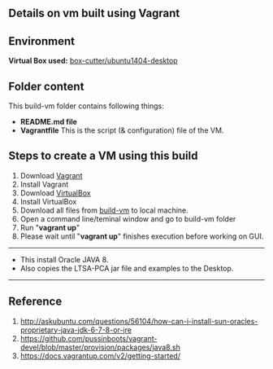 Details on vm built using Vagrant
------

Environment
------
__Virtual Box used:__ [box-cutter/ubuntu1404-desktop](https://atlas.hashicorp.com/box-cutter/boxes/ubuntu1404-desktop)

Folder content
-----
This build-vm folder contains following things:
- __README.md file__
- __Vagrantfile__
  This is the script (& configuration) file of the VM.


Steps to create a VM using this build
-----

1. Download [Vagrant](https://www.vagrantup.com/)
2. Install Vagrant
3. Download [VirtualBox](https://www.virtualbox.org/wiki/Downloads)
4. Install VirtualBox
5. Download all files from [build-vm](https://github.com/SoftwareEngineeringToolDemos/ICSE-2014-LTSA_PCA/new/master/build-vm) to local machine.
6. Open a command line/teminal window and go to build-vm folder
7. Run "__vagrant up__"
8. Please wait until "__vagrant up__" finishes execution before working on GUI.

***

* This install Oracle JAVA 8. 
* Also copies the LTSA-PCA jar file and examples to the Desktop.

***

Reference
-----
1. http://askubuntu.com/questions/56104/how-can-i-install-sun-oracles-proprietary-java-jdk-6-7-8-or-jre
2. https://github.com/pussinboots/vagrant-devel/blob/master/provision/packages/java8.sh
3. https://docs.vagrantup.com/v2/getting-started/
